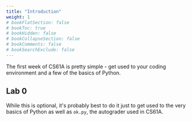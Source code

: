 ```yaml
---
title: "Introduction"
weight: 1
# bookFlatSection: false
# bookToc: true
# bookHidden: false
# bookCollapseSection: false
# bookComments: false
# bookSearchExclude: false
---
```


The first week of CS61A is pretty simple - get used to your coding environment and a few of the basics of Python. 

## Lab 0

While this is optional, it's probably best to do it just to get used to the very basics of Python as well as `ok.py`, the autograder used in CS61A. 